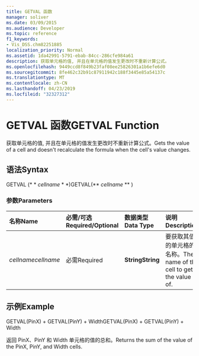 ```yaml
---
title: GETVAL 函数
manager: soliver
ms.date: 03/09/2015
ms.audience: Developer
ms.topic: reference
f1_keywords:
- Vis_DSS.chm82251885
localization_priority: Normal
ms.assetid: 1da42991-5791-ebab-84cc-286cfe984a61
description: 获取单元格的值, 并且在单元格的值发生更改时不重新计算公式。
ms.openlocfilehash: 9449ccd8f849b23faf08ee25826301a1b6efe6d0
ms.sourcegitcommit: 8fe462c32b91c87911942c188f3445e85a54137c
ms.translationtype: MT
ms.contentlocale: zh-CN
ms.lasthandoff: 04/23/2019
ms.locfileid: "32327312"
---
```

# <a name="getval-function"></a><span data-ttu-id="37d0c-103">GETVAL 函数</span><span class="sxs-lookup"><span data-stu-id="37d0c-103">GETVAL Function</span></span>

<span data-ttu-id="37d0c-104">获取单元格的值, 并且在单元格的值发生更改时不重新计算公式。</span><span class="sxs-lookup"><span data-stu-id="37d0c-104">Gets the value of a cell and doesn't recalculate the formula when the cell's value changes.</span></span>
  
## <a name="syntax"></a><span data-ttu-id="37d0c-105">语法</span><span class="sxs-lookup"><span data-stu-id="37d0c-105">Syntax</span></span>

<span data-ttu-id="37d0c-106">GETVAL (\* \* *cellname* \* \*)</span><span class="sxs-lookup"><span data-stu-id="37d0c-106">GETVAL(\*\* *cellname* \*\* )</span></span> 
  
### <a name="parameters"></a><span data-ttu-id="37d0c-107">参数</span><span class="sxs-lookup"><span data-stu-id="37d0c-107">Parameters</span></span>

|<span data-ttu-id="37d0c-108">**名称**</span><span class="sxs-lookup"><span data-stu-id="37d0c-108">**Name**</span></span>|<span data-ttu-id="37d0c-109">**必需/可选**</span><span class="sxs-lookup"><span data-stu-id="37d0c-109">**Required/Optional**</span></span>|<span data-ttu-id="37d0c-110">**数据类型**</span><span class="sxs-lookup"><span data-stu-id="37d0c-110">**Data Type**</span></span>|<span data-ttu-id="37d0c-111">**说明**</span><span class="sxs-lookup"><span data-stu-id="37d0c-111">**Description**</span></span>|
|:-----|:-----|:-----|:-----|
| <span data-ttu-id="37d0c-112">_cellname_</span><span class="sxs-lookup"><span data-stu-id="37d0c-112">_cellname_</span></span> <br/> |<span data-ttu-id="37d0c-113">必需</span><span class="sxs-lookup"><span data-stu-id="37d0c-113">Required</span></span>  <br/> |<span data-ttu-id="37d0c-114">**String**</span><span class="sxs-lookup"><span data-stu-id="37d0c-114">**String**</span></span> <br/> |<span data-ttu-id="37d0c-115">要获取其值的单元格的名称。</span><span class="sxs-lookup"><span data-stu-id="37d0c-115">The name of the cell to get the value of.</span></span>  <br/> |
   
## <a name="example"></a><span data-ttu-id="37d0c-116">示例</span><span class="sxs-lookup"><span data-stu-id="37d0c-116">Example</span></span>

<span data-ttu-id="37d0c-117">GETVAL(PinX) + GETVAL(PinY) + Width</span><span class="sxs-lookup"><span data-stu-id="37d0c-117">GETVAL(PinX) + GETVAL(PinY) + Width</span></span> 
  
<span data-ttu-id="37d0c-118">返回 PinX、PinY 和 Width 单元格的值的总和。</span><span class="sxs-lookup"><span data-stu-id="37d0c-118">Returns the sum of the value of the PinX, PinY, and Width cells.</span></span> 
  

